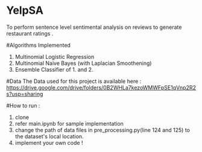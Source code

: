 # YelpSA
To perform sentence level sentimental analysis on reviews to generate restaurant ratings .

#Algorithms  Implemented
1. Multinomial Logistic Regression
2. Multinomial Naive Bayes (with Laplacian Smoothening)
3. Ensemble Classifier of 1. and 2. 


#Data 
The Data used for this project is available here : https://drive.google.com/drive/folders/0B2WHLa7kezoWMWFpSE1qVnp2R2s?usp=sharing

#How to run :
1. clone 
2. refer main.ipynb for sample implementation
3. change the path of data files in pre_processing.py(line 124 and 125) to the dataset's local location.
4. implement your own code !

